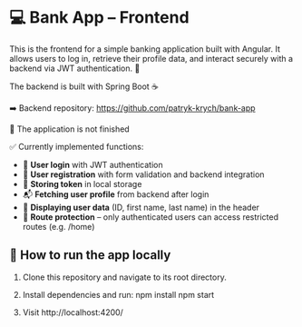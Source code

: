 # 💻 Bank App – Frontend

This is the frontend for a simple banking application built with Angular. It allows users to log in, retrieve their profile data, and interact securely with a backend via JWT authentication. 🔐

The backend is built with Spring Boot ☕

➡️ Backend repository: https://github.com/patryk-krych/bank-app

🚧 The application is not finished

✅ Currently implemented functions:
- 🔑 **User login** with JWT authentication
- 📝 **User registration** with form validation and backend integration 
- 💾 **Storing token** in local storage  
- 📬 **Fetching user profile** from backend after login  
- 🧾 **Displaying user data** (ID, first name, last name) in the header
- 🔐 **Route protection** – only authenticated users can access restricted routes (e.g. /home)


## 🚀 How to run the app locally

1. Clone this repository and navigate to its root directory.

2. Install dependencies and run:
    npm install
    npm start

3. Visit http://localhost:4200/